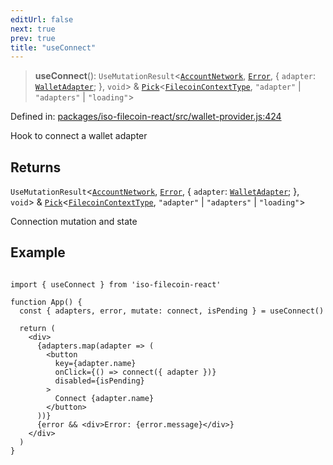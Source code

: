 ```yaml
---
editUrl: false
next: true
prev: true
title: "useConnect"
---
```


> **useConnect**(): `UseMutationResult`\<[`AccountNetwork`](/api/iso-filecoin-react/types/interfaces/accountnetwork/), [`Error`](https://developer.mozilla.org/docs/Web/JavaScript/Reference/Global_Objects/Error), \{ `adapter`: [`WalletAdapter`](/api/iso-filecoin-react/index/interfaces/walletadapter/); \}, `void`\> & [`Pick`](https://www.typescriptlang.org/docs/handbook/utility-types.html#picktype-keys)\<[`FilecoinContextType`](/api/iso-filecoin-react/types/type-aliases/filecoincontexttype/), `"adapter"` \| `"adapters"` \| `"loading"`\>

Defined in: [packages/iso-filecoin-react/src/wallet-provider.js:424](https://github.com/hugomrdias/filecoin/blob/main/packages/iso-filecoin-react/src/wallet-provider.js#L424)

Hook to connect a wallet adapter

## Returns

`UseMutationResult`\<[`AccountNetwork`](/api/iso-filecoin-react/types/interfaces/accountnetwork/), [`Error`](https://developer.mozilla.org/docs/Web/JavaScript/Reference/Global_Objects/Error), \{ `adapter`: [`WalletAdapter`](/api/iso-filecoin-react/index/interfaces/walletadapter/); \}, `void`\> & [`Pick`](https://www.typescriptlang.org/docs/handbook/utility-types.html#picktype-keys)\<[`FilecoinContextType`](/api/iso-filecoin-react/types/type-aliases/filecoincontexttype/), `"adapter"` \| `"adapters"` \| `"loading"`\>

Connection mutation and state

## Example

```tsx twoslash

import { useConnect } from 'iso-filecoin-react'

function App() {
  const { adapters, error, mutate: connect, isPending } = useConnect()

  return (
    <div>
      {adapters.map(adapter => (
        <button
          key={adapter.name}
          onClick={() => connect({ adapter })}
          disabled={isPending}
        >
          Connect {adapter.name}
        </button>
      ))}
      {error && <div>Error: {error.message}</div>}
    </div>
  )
}
```
